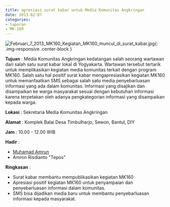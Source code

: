 ```yaml
---
title: apresiasi surat kabar untuk Media Komunitas Angkringan
date: 2013-02-07
categories:
- laporan
- MK-160
---
```


![Februari_7_2013_MK160_Kegiatan_MK160_muncul_di_surat_kabar.jpg](/uploads/Februari_7_2013_MK160_Kegiatan_MK160_muncul_di_surat_kabar.jpg){: .img-responsive .center-block }

**Tujuan** : Media Komunitas Angkringan kedatangan salah seorang wartawan dari salah satu surat kabar lokal di Yogyakarta. Wartawan tersebut tertarik untuk memplikasikan kegiatan media komunitas terkait dengan program MK160. Salah satu hal positif surat kabar mengapresiasikan kegiatan MK160 untuk memanfaatkan SMS sebagai salah satu media penyebarluasan informasi yang ada dalam komunitas. Informasi yang disajikan dan disampaikan ke warga masyarakat sesuai dengan kebutuhan informasi karena terpetakan oleh adanya pengkategorian informasi yang disampaikan kepada warga. 

**Lokasi** : Sekretaria Media Komunitas Angkringan 

**Alamat** : Komplek Balai Desa Timbulharjo, Sewon, Bantul, DIY 

**Jam** : 10.00 - 12.00 WIB 

**Hadir** : 
* [Muhamad Amrun](http://wiki.ciptamedia.org/wiki/Muhamad_Amrun)
* Amron Risdianto "Tepos"

**Ringkasan** : 
* Surat kabar membantu mempublikasikan kegiatan MK160
* Apresiasi positif kegiatan MK160 untuk penyampaian dan penyebarluasan informasi dalam komunitas.
* SMS bisa dijadikan media baru untuk membantu penyebarluasan informasi kepada masyarakat.
